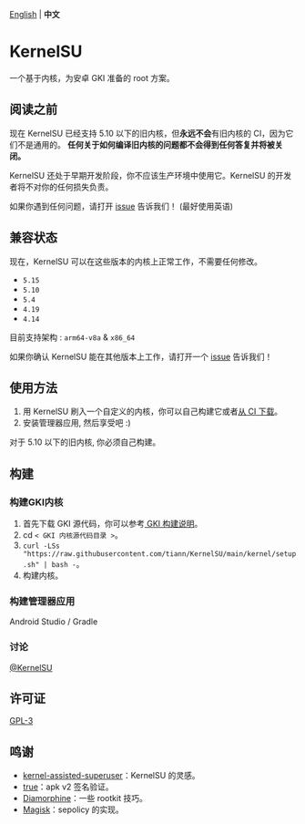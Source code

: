 [English](README.md) | **中文**

# KernelSU

一个基于内核，为安卓 GKI 准备的 root 方案。

## 阅读之前

现在 KernelSU 已经支持 5.10 以下的旧内核，但**永远不会**有旧内核的 CI，因为它们不是通用的。
**任何关于如何编译旧内核的问题都不会得到任何答复并将被关闭。**

KernelSU 还处于早期开发阶段，你不应该生产环境中使用它。KernelSU 的开发者将不对你的任何损失负责。

如果你遇到任何问题，请打开 [issue](https://github.com/tiann/KernelSU/issues) 告诉我们！ (最好使用英语)

## 兼容状态

现在，KernelSU 可以在这些版本的内核上正常工作，不需要任何修改。

- `5.15`
- `5.10`
- `5.4`
- `4.19`
- `4.14`

目前支持架构 : `arm64-v8a` & `x86_64`

如果你确认 KernelSU 能在其他版本上工作，请打开一个 [issue](https://github.com/tiann/KernelSU/issues) 告诉我们！

## 使用方法

1. 用 KernelSU 刷入一个自定义的内核，你可以自己构建它或者[从 CI 下载](https://github.com/tiann/KernelSU/actions/workflows/build-kernel.yml)。
2. 安装管理器应用, 然后享受吧 :)

对于 5.10 以下的旧内核, 你必须自己构建。

## 构建

### 构建GKI内核

1. 首先下载 GKI 源代码，你可以参考[ GKI 构建说明](https://source.android.com/docs/setup/build/building-kernels)。
2. cd `< GKI 内核源代码目录 >`。
3. `curl -LSs "https://raw.githubusercontent.com/tiann/KernelSU/main/kernel/setup.sh" | bash -`。
4. 构建内核。

### 构建管理器应用

Android Studio / Gradle

### 讨论

[@KernelSU](https://t.me/KernelSU)

## 许可证

[GPL-3](http://www.gnu.org/copyleft/gpl.html)

## 鸣谢

- [kernel-assisted-superuser](https://git.zx2c4.com/kernel-assisted-superuser/about/)：KernelSU 的灵感。
- [true](https://github.com/brevent/genuine/)：apk v2 签名验证。
- [Diamorphine](https://github.com/m0nad/Diamorphine)：一些 rootkit 技巧。
- [Magisk](https://github.com/topjohnwu/Magisk)：sepolicy 的实现。
